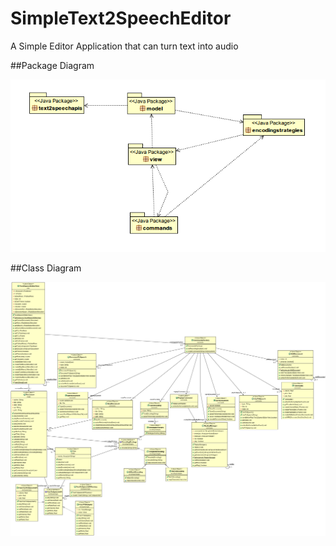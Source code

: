 # SimpleText2SpeechEditor
A Simple Editor Application that can turn text into audio


##Package Diagram

![alt text](https://github.com/irineos/SimpleText2SpeechEditor/blob/main/packageDiagram.png)


##Class Diagram

![alt text](https://github.com/irineos/SimpleText2SpeechEditor/blob/main/ClassDiagram.png)
